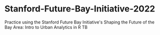 # Stanford-Future-Bay-Initiative-2022
Practice using the Stanford Future Bay Initiative's Shaping the Future of the Bay Area: Intro to Urban Analytics in R TB
